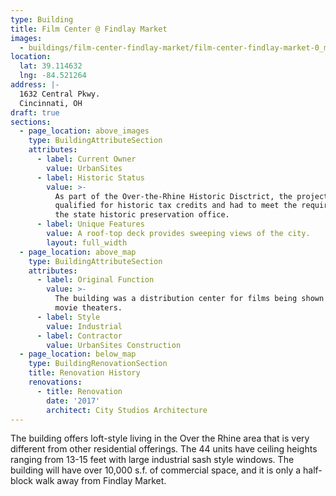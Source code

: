 ```yaml
---
type: Building
title: Film Center @ Findlay Market
images:
  - buildings/film-center-findlay-market/film-center-findlay-market-0_m6jdks
location:
  lat: 39.114632
  lng: -84.521264
address: |-
  1632 Central Pkwy.
  Cincinnati, OH
draft: true
sections:
  - page_location: above_images
    type: BuildingAttributeSection
    attributes:
      - label: Current Owner
        value: UrbanSites
      - label: Historic Status
        value: >-
          As part of the Over-the-Rhine Historic Disctrict, the project
          qualified for historic tax credits and had to meet the requirements of
          the state historic preservation office.
      - label: Unique Features
        value: A roof-top deck provides sweeping views of the city.
        layout: full_width
  - page_location: above_map
    type: BuildingAttributeSection
    attributes:
      - label: Original Function
        value: >-
          The building was a distribution center for films being shown in area
          movie theaters.
      - label: Style
        value: Industrial
      - label: Contractor
        value: UrbanSites Construction
  - page_location: below_map
    type: BuildingRenovationSection
    title: Renovation History
    renovations:
      - title: Renovation
        date: '2017'
        architect: City Studios Architecture
---
```


The building offers loft-style living in the Over the Rhine area that is very different from other residential offerings. The 44 units have ceiling heights ranging from 13-15 feet with large industrial sash style windows. The building will have over 10,000 s.f. of commercial space, and it is only a half-block walk away from Findlay Market.
